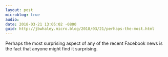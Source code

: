 ```yaml
---
layout: post
microblog: true
audio: 
date: 2018-03-21 13:05:02 -0800
guid: http://jbwhaley.micro.blog/2018/03/21/perhaps-the-most.html
---
```

Perhaps the most surprising aspect of any of the recent Facebook news is the fact that anyone might find it surprising.
